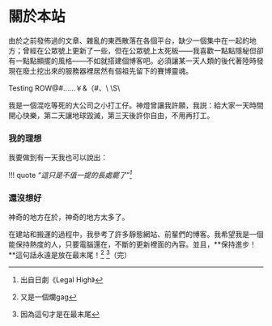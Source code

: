 # 關於本站


由於之前發佈過的文章、雜亂的東西散落在各個平台，缺少一個集中在一起的地方；曾經在公眾號上更新了一些，但在公眾號上太死板——我喜歡一點點隱秘但卻有一點點顯擺的風格——不如就搭建個博客吧。必須讓某一天人類的後代著陸時發現在廢土挖出來的服務器裡居然有個祖先留下的賽博靈魂。

Testing ROW@#……￥&（#、\ \S\

我是一個混吃等死的大公司之小打工仔。神燈曾讓我許願，我説：給大家一天時間開心快樂，第二天讓地球毀滅，第三天後許你自由，不用再打工。


### 我的理想


我要做到有一天我也可以說出：

!!! quote
	 *“這只是不值一提的長處罷了”[^1]* 


### 還沒想好


神奇的地方在於，神奇的地方太多了。

在建站和搬運的過程中，我參考了許多靜態網站、前輩們的博客。我希望我是一個能保持熱度的人，只要電腦還在，不斷的更新裡面的內容。並且，**保持進步！**這句話永遠是放在最末尾！[^2] [^3]（完）


[^1]: 出自日劇《Legal High》

[^2]: 又是一個爛gag

[^3]: 因為這句才是在最末尾
